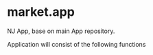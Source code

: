 # market.app
NJ  App, base on main App repository.

Application will consist of the following functions
